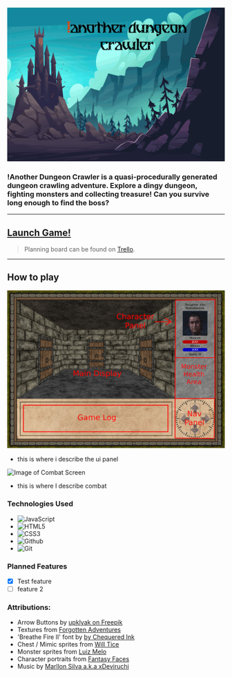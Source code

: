 ![not another dungeon crawler title](assets/images/title_screen.gif)

### !Another Dungeon Crawler is a quasi-procedurally generated dungeon crawling adventure. Explore a dingy dungeon, fighting monsters and collecting treasure! Can you survive long enough to find the boss?
---
## [Launch Game!](https://not-another-dungeon-crawler.netlify.app/)
> Planning board can be found on [Trello](https://trello.com/b/EX9tzIpp/anotherdungeoncrawler).
---

## How to play

![Image of UI](assets/images/readMe/dungeon_layout.png)
- this is where i describe the ui panel

![Image of Combat Screen]()
- this is where I describe combat

### Technologies Used
- ![JavaScript](https://img.shields.io/badge/JavaScript-323330?style=for-the-badge&logo=javascript&logoColor=F7DF1E)
- ![HTML5](https://img.shields.io/badge/HTML5-E34F26?style=for-the-badge&logo=html5&logoColor=white)
- ![CSS3](https://img.shields.io/badge/CSS3-1572B6?style=for-the-badge&logo=css3&logoColor=white)
- ![Github](https://img.shields.io/badge/GitHub-100000?style=for-the-badge&logo=github&logoColor=white)
- ![Git](https://img.shields.io/badge/GIT-E44C30?style=for-the-badge&logo=git&logoColor=white)

### Planned Features
- [x] Test feature
- [ ] feature 2

### Attributions:
- Arrow Buttons by [upklyak on Freepik](https://www.freepik.com/free-vector/set-progress-bars-game-buttons-menu-ui-gui-elements-cartoon-interface-stone-texture-user-setting-panel-slider-pause-arrows-power-life-scale-login-password-board-vector-icons_20731575.htm#query=rpg&position=28&from_view=search&track=sph?sign-up=google)
- Textures from [Forgotten Adventures](https://www.forgotten-adventures.net/)
- 'Breathe Fire II' font by [by Chequered Ink](https://www.fontspace.com/breathe-fire-ii-font-f31570)
- Chest / Mimic sprites from [Will Tice](untiedgames.itch.io)
- Monster sprites from [Luiz Melo](https://luizmelo.itch.io/monsters-creatures-fantasy)
- Character portraits from [Fantasy Faces](https://www.fantasy-faces.com/)
- Music by [Marllon Silva a.k.a xDeviruchi](https://xdeviruchi.itch.io/8-bit-fantasy-adventure-music-pack)

